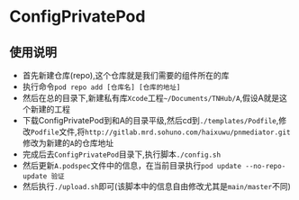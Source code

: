# ConfigPrivatePod

## 使用说明

* 首先新建仓库(repo),这个仓库就是我们需要的组件所在的库
* 执行命令`pod repo add [仓库名] [仓库的地址]`
* 然后在总的目录下,新建私有库`Xcode`工程`~/Documents/TNHub/A`,假设A就是这个新建的工程
* 下载ConfigPrivatePod到和A的目录平级,然后cd到`./templates/Podfile`,修改`Podfile`文件,将`http://gitlab.mrd.sohuno.com/haixuwu/pnmediator.git`修改为新建的`A`的仓库地址
* 完成后去`ConfigPrivatePod`目录下,执行脚本`./config.sh`
* 然后更新`A.podspec`文件中的信息，在当前目录执行`pod update --no-repo-update 验证`
* 然后执行`./upload.sh`即可(该脚本中的信息自由修改尤其是`main/master`不同)